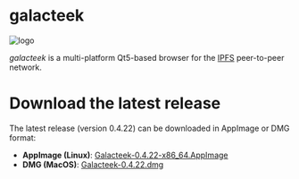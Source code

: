 galacteek
=========

![logo](https://raw.githubusercontent.com/pinnaculum/galacteek/master/share/icons/galacteek-incandescent-128.png)

*galacteek* is a multi-platform Qt5-based browser
for the [IPFS](https://ipfs.io) peer-to-peer network.

# Download the latest release

The latest release (version 0.4.22) can be downloaded in AppImage
or DMG format:

- **AppImage (Linux)**: [Galacteek-0.4.22-x86_64.AppImage](https://github.com/pinnaculum/galacteek/releases/download/v0.4.22/Galacteek-0.4.22-x86_64.AppImage)
- **DMG (MacOS)**: [Galacteek-0.4.22.dmg](https://github.com/pinnaculum/galacteek/releases/download/v0.4.22/Galacteek-0.4.22.dmg)
